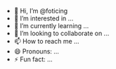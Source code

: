 - 👋 Hi, I’m @foticing
- 👀 I’m interested in ...
- 🌱 I’m currently learning ...
- 💞️ I’m looking to collaborate on ...
- 📫 How to reach me ...
- 😄 Pronouns: ...
- ⚡ Fun fact: ...

<!---
foticing/foticing is a ✨ special ✨ repository because its `README.md` (this file) appears on your GitHub profile.
You can click the Preview link to take a look at your changes.
--->
